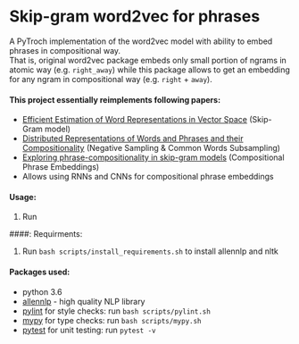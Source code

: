 # Skip-gram word2vec for phrases
A PyTroch implementation of the word2vec model with ability to embed phrases in compositional way. <br>
That is, original word2vec package embeds only small portion of ngrams in atomic way (e.g. `right_away`) while this package allows
to get an embedding for any ngram in compositional way (e.g. `right` + `away`). 

#### This project essentially reimplements following papers:
* [Efficient Estimation of Word Representations in Vector Space](https://arxiv.org/pdf/1301.3781.pdf) (Skip-Gram model)
* [Distributed Representations of Words and Phrases and their Compositionality](https://arxiv.org/pdf/1310.4546.pdf) (Negative Sampling & Common Words Subsampling)
* [Exploring phrase-compositionality in skip-gram models](https://arxiv.org/pdf/1607.06208.pdf) (Compositional Phrase Embeddings)
* Allows using RNNs and CNNs for compositional phrase embeddings

#### Usage:
1. Run 

####: Requirments:
1. Run `bash scripts/install_requirements.sh` to install allennlp and nltk 

#### Packages used:
* python 3.6
* [allennlp](https://github.com/allenai/allennlp) - high quality NLP library
* [pylint](https://www.pylint.org/) for style checks: run `bash scripts/pylint.sh` 
* [mypy](http://mypy-lang.org/) for type checks: run `bash scripts/mypy.sh`  
* [pytest](https://docs.pytest.org/en/latest/) for unit testing: run `pytest -v` 
